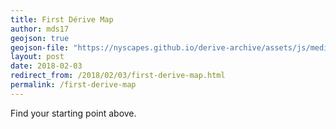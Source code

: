 ```yaml
---
title: First Dérive Map
author: mds17
geojson: true
geojson-file: "https://nyscapes.github.io/derive-archive/assets/js/media-history/derive-1.geojson"
layout: post
date: 2018-02-03
redirect_from: /2018/02/03/first-derive-map.html
permalink: /first-derive-map
---
```


Find your starting point above.
